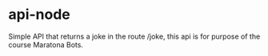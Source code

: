 # api-node
Simple API that returns a joke in the route /joke, this api is for purpose of the course Maratona Bots.
